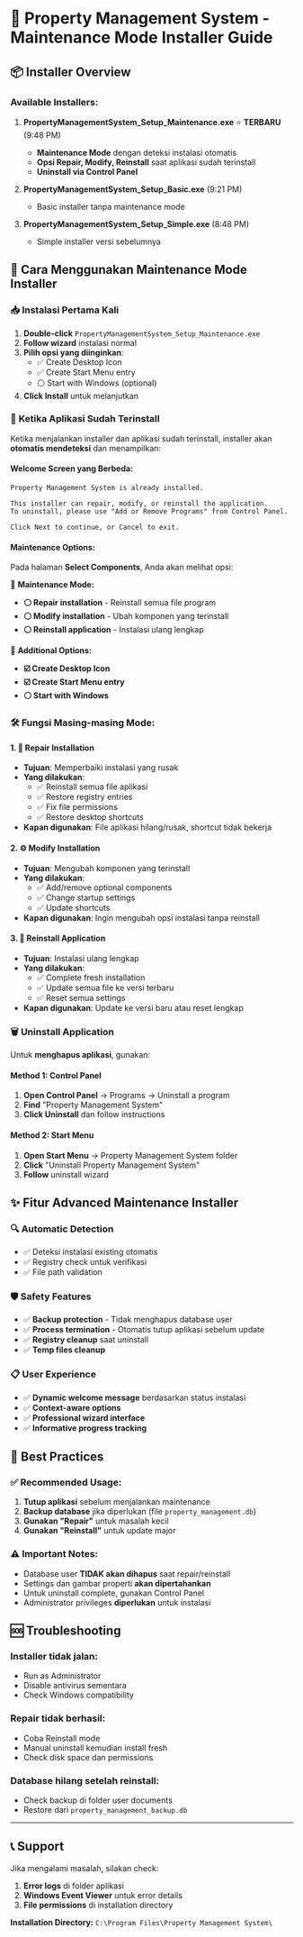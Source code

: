 # 🔧 Property Management System - Maintenance Mode Installer Guide

## 📦 Installer Overview

### Available Installers:

1. **PropertyManagementSystem_Setup_Maintenance.exe** ⭐ **TERBARU** (9:48 PM)
   - **Maintenance Mode** dengan deteksi instalasi otomatis
   - **Opsi Repair, Modify, Reinstall** saat aplikasi sudah terinstall
   - **Uninstall via Control Panel**

2. **PropertyManagementSystem_Setup_Basic.exe** (9:21 PM)
   - Basic installer tanpa maintenance mode

3. **PropertyManagementSystem_Setup_Simple.exe** (8:48 PM)
   - Simple installer versi sebelumnya

## 🚀 Cara Menggunakan Maintenance Mode Installer

### 📥 **Instalasi Pertama Kali**

1. **Double-click** `PropertyManagementSystem_Setup_Maintenance.exe`
2. **Follow wizard** instalasi normal
3. **Pilih opsi yang diinginkan**:
   - ✅ Create Desktop Icon
   - ✅ Create Start Menu entry
   - ⚪ Start with Windows (optional)
4. **Click Install** untuk melanjutkan

### 🔄 **Ketika Aplikasi Sudah Terinstall**

Ketika menjalankan installer dan aplikasi sudah terinstall, installer akan **otomatis mendeteksi** dan menampilkan:

#### **Welcome Screen yang Berbeda:**
```
Property Management System is already installed.

This installer can repair, modify, or reinstall the application.
To uninstall, please use "Add or Remove Programs" from Control Panel.

Click Next to continue, or Cancel to exit.
```

#### **Maintenance Options:**
Pada halaman **Select Components**, Anda akan melihat opsi:

🔧 **Maintenance Mode:**
- **⚪ Repair installation** - Reinstall semua file program
- **⚪ Modify installation** - Ubah komponen yang terinstall
- **⚪ Reinstall application** - Instalasi ulang lengkap

🎯 **Additional Options:**
- **☑️ Create Desktop Icon**
- **☑️ Create Start Menu entry** 
- **⚪ Start with Windows**

### 🛠️ **Fungsi Masing-masing Mode:**

#### 1. **🔧 Repair Installation**
- **Tujuan**: Memperbaiki instalasi yang rusak
- **Yang dilakukan**:
  - ✅ Reinstall semua file aplikasi
  - ✅ Restore registry entries
  - ✅ Fix file permissions
  - ✅ Restore desktop shortcuts
- **Kapan digunakan**: File aplikasi hilang/rusak, shortcut tidak bekerja

#### 2. **⚙️ Modify Installation**
- **Tujuan**: Mengubah komponen yang terinstall
- **Yang dilakukan**:
  - ✅ Add/remove optional components
  - ✅ Change startup settings
  - ✅ Update shortcuts
- **Kapan digunakan**: Ingin mengubah opsi instalasi tanpa reinstall

#### 3. **🔄 Reinstall Application**
- **Tujuan**: Instalasi ulang lengkap
- **Yang dilakukan**:
  - ✅ Complete fresh installation
  - ✅ Update semua file ke versi terbaru
  - ✅ Reset semua settings
- **Kapan digunakan**: Update ke versi baru atau reset lengkap

### 🗑️ **Uninstall Application**

Untuk **menghapus aplikasi**, gunakan:

#### **Method 1: Control Panel**
1. **Open Control Panel** → Programs → Uninstall a program
2. **Find** "Property Management System"
3. **Click Uninstall** dan follow instructions

#### **Method 2: Start Menu**
1. **Open Start Menu** → Property Management System folder
2. **Click** "Uninstall Property Management System"
3. **Follow** uninstall wizard

## ✨ **Fitur Advanced Maintenance Installer**

### 🔍 **Automatic Detection**
- ✅ Deteksi instalasi existing otomatis
- ✅ Registry check untuk verifikasi
- ✅ File path validation

### 🛡️ **Safety Features**
- ✅ **Backup protection** - Tidak menghapus database user
- ✅ **Process termination** - Otomatis tutup aplikasi sebelum update
- ✅ **Registry cleanup** saat uninstall
- ✅ **Temp files cleanup**

### 📋 **User Experience**
- ✅ **Dynamic welcome message** berdasarkan status instalasi
- ✅ **Context-aware options** 
- ✅ **Professional wizard interface**
- ✅ **Informative progress tracking**

## 🎯 **Best Practices**

### ✅ **Recommended Usage:**
1. **Tutup aplikasi** sebelum menjalankan maintenance
2. **Backup database** jika diperlukan (file `property_management.db`)
3. **Gunakan "Repair"** untuk masalah kecil
4. **Gunakan "Reinstall"** untuk update major

### ⚠️ **Important Notes:**
- Database user **TIDAK akan dihapus** saat repair/reinstall
- Settings dan gambar properti **akan dipertahankan**
- Untuk uninstall complete, gunakan Control Panel
- Administrator privileges **diperlukan** untuk instalasi

## 🆘 **Troubleshooting**

### **Installer tidak jalan:**
- Run as Administrator
- Disable antivirus sementara
- Check Windows compatibility

### **Repair tidak berhasil:**
- Coba Reinstall mode
- Manual uninstall kemudian install fresh
- Check disk space dan permissions

### **Database hilang setelah reinstall:**
- Check backup di folder user documents
- Restore dari `property_management_backup.db`

---

## 📞 **Support**

Jika mengalami masalah, silakan check:
1. **Error logs** di folder aplikasi
2. **Windows Event Viewer** untuk error details
3. **File permissions** di installation directory

**Installation Directory:** `C:\Program Files\Property Management System\` 